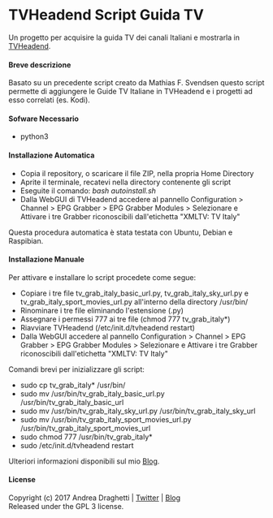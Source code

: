 # TVHeadend Script Guida TV
Un progetto per acquisire la guida TV dei canali Italiani e mostrarla in [TVHeadend](https://tvheadend.org/).

#### Breve descrizione

Basato su un precedente script creato da Mathias F. Svendsen questo script permette di aggiungere le Guide TV Italiane in TVHeadend e i progetti ad esso correlati (es. Kodi).

#### Sofware Necessario

* python3

#### Installazione Automatica

* Copia il repository, o scaricare il file ZIP, nella propria Home Directory 
* Aprite il terminale, recatevi nella directory contenente gli script
* Eseguite il comando: _bash autoinstall.sh_
* Dalla WebGUI di TVHeadend accedere al pannello Configuration > Channel > EPG Grabber > EPG Grabber Modules > Selezionare e Attivare i tre Grabber riconoscibili dall'etichetta "XMLTV: TV Italy"

Questa procedura automatica è stata testata con Ubuntu, Debian e Raspibian.

#### Installazione Manuale

Per attivare e installare lo script procedete come segue:

* Copiare i tre file tv_grab_italy_basic_url.py, tv_grab_italy_sky_url.py e tv_grab_italy_sport_movies_url.py all'interno della directory /usr/bin/
* Rinominare i tre file eliminando l'estensione (.py)
* Assegnare i permessi 777 ai tre file (chmod 777 tv_grab_italy*)
* Riavviare TVHeadend (/etc/init.d/tvheadend restart)
* Dalla WebGUI accedere al pannello Configuration > Channel > EPG Grabber > EPG Grabber Modules > Selezionare e Attivare  i tre Grabber riconoscibili dall'etichetta "XMLTV: TV Italy"

Comandi brevi per inizializzare gli script:

* sudo cp tv_grab_italy* /usr/bin/ 
* sudo mv /usr/bin/tv_grab_italy_basic_url.py /usr/bin/tv_grab_italy_basic_url 
* sudo mv /usr/bin/tv_grab_italy_sky_url.py /usr/bin/tv_grab_italy_sky_url
* sudo mv /usr/bin/tv_grab_italy_sport_movies_url.py /usr/bin/tv_grab_italy_sport_movies_url
* sudo chmod 777 /usr/bin/tv_grab_italy*
* sudo /etc/init.d/tvheadend restart

Ulteriori informazioni disponibili sul mio [Blog](https://www.andreadraghetti.it/tvheadend-script-guida-tv/).

#### License

Copyright (c) 2017 Andrea Draghetti | [Twitter](https://twitter.com/andreaghetti) | [Blog](https://www.andreadraghetti.it)  
Released under the GPL 3 license.

